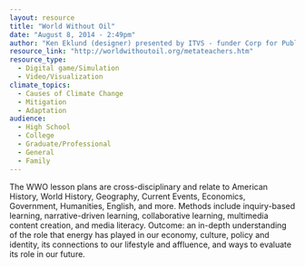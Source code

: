 ```yaml
---
layout: resource
title: "World Without Oil"
date: "August 8, 2014 - 2:49pm"
author: "Ken Eklund (designer) presented by ITVS - funder Corp for Public Broadcasting"
resource_link: "http://worldwithoutoil.org/metateachers.htm"
resource_type:
  - Digital game/Simulation
  - Video/Visualization
climate_topics:
  - Causes of Climate Change
  - Mitigation
  - Adaptation
audience:
  - High School
  - College
  - Graduate/Professional
  - General
  - Family
---
```


The WWO lesson plans are cross-disciplinary and relate to American History, World History, Geography, Current Events, Economics, Government, Humanities, English, and more. Methods include inquiry-based learning, narrative-driven learning, collaborative learning, multimedia content creation, and media literacy. Outcome: an in-depth understanding of the role that energy has played in our economy, culture, policy and identity, its connections to our lifestyle and affluence, and ways to evaluate its role in our future.